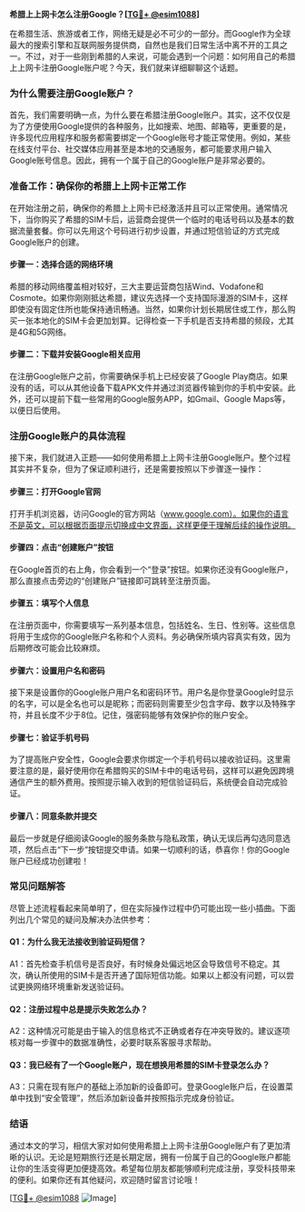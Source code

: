 **希腊上上网卡怎么注册Google？[[TG💪+ @esim1088](https://t.me/s/esim1088)]**

在希腊生活、旅游或者工作，网络无疑是必不可少的一部分。而Google作为全球最大的搜索引擎和互联网服务提供商，自然也是我们日常生活中离不开的工具之一。不过，对于一些刚到希腊的人来说，可能会遇到一个问题：如何用自己的希腊上上网卡注册Google账户呢？今天，我们就来详细聊聊这个话题。

### **为什么需要注册Google账户？**

首先，我们需要明确一点，为什么要在希腊注册Google账户。其实，这不仅仅是为了方便使用Google提供的各种服务，比如搜索、地图、邮箱等，更重要的是，许多现代应用程序和服务都需要绑定一个Google账号才能正常使用。例如，某些在线支付平台、社交媒体应用甚至是本地的交通服务，都可能要求用户输入Google账号信息。因此，拥有一个属于自己的Google账户是非常必要的。

### **准备工作：确保你的希腊上上网卡正常工作**

在开始注册之前，确保你的希腊上上网卡已经激活并且可以正常使用。通常情况下，当你购买了希腊的SIM卡后，运营商会提供一个临时的电话号码以及基本的数据流量套餐。你可以先用这个号码进行初步设置，并通过短信验证的方式完成Google账户的创建。

#### **步骤一：选择合适的网络环境**
希腊的移动网络覆盖相对较好，三大主要运营商包括Wind、Vodafone和Cosmote。如果你刚刚抵达希腊，建议先选择一个支持国际漫游的SIM卡，这样即使没有固定住所也能保持通讯畅通。当然，如果你计划长期居住或工作，那么购买一张本地化的SIM卡会更加划算。记得检查一下手机是否支持希腊的频段，尤其是4G和5G网络。

#### **步骤二：下载并安装Google相关应用**
在注册Google账户之前，你需要确保手机上已经安装了Google Play商店。如果没有的话，可以从其他设备下载APK文件并通过浏览器传输到你的手机中安装。此外，还可以提前下载一些常用的Google服务APP，如Gmail、Google Maps等，以便日后使用。

### **注册Google账户的具体流程**

接下来，我们就进入正题——如何使用希腊上上网卡注册Google账户。整个过程其实并不复杂，但为了保证顺利进行，还是需要按照以下步骤逐一操作：

#### **步骤三：打开Google官网**
打开手机浏览器，访问Google的官方网站（www.google.com）。如果你的语言不是英文，可以根据页面提示切换成中文界面，这样更便于理解后续的操作说明。

#### **步骤四：点击“创建账户”按钮**
在Google首页的右上角，你会看到一个“登录”按钮。如果你还没有Google账户，那么直接点击旁边的“创建账户”链接即可跳转至注册页面。

#### **步骤五：填写个人信息**
在注册页面中，你需要填写一系列基本信息，包括姓名、生日、性别等。这些信息将用于生成你的Google账户名称和个人资料。务必确保所填内容真实有效，因为后期修改可能会比较麻烦。

#### **步骤六：设置用户名和密码**
接下来是设置你的Google账户用户名和密码环节。用户名是你登录Google时显示的名字，可以是全名也可以是昵称；而密码则需要至少包含字母、数字以及特殊字符，并且长度不少于8位。记住，强密码能够有效保护你的账户安全。

#### **步骤七：验证手机号码**
为了提高账户安全性，Google会要求你绑定一个手机号码以接收验证码。这里需要注意的是，最好使用你在希腊购买的SIM卡中的电话号码，这样可以避免因跨境通信产生的额外费用。按照提示输入收到的短信验证码后，系统便会自动完成验证。

#### **步骤八：同意条款并提交**
最后一步就是仔细阅读Google的服务条款与隐私政策，确认无误后再勾选同意选项，然后点击“下一步”按钮提交申请。如果一切顺利的话，恭喜你！你的Google账户已经成功创建啦！

### **常见问题解答**

尽管上述流程看起来简单明了，但在实际操作过程中仍可能出现一些小插曲。下面列出几个常见的疑问及解决办法供参考：

#### **Q1：为什么我无法接收到验证码短信？**
A1：首先检查手机信号是否良好，有时候身处偏远地区会导致信号不稳定。其次，确认所使用的SIM卡是否开通了国际短信功能。如果以上都没有问题，可以尝试更换网络环境重新发送验证码。

#### **Q2：注册过程中总是提示失败怎么办？**
A2：这种情况可能是由于输入的信息格式不正确或者存在冲突导致的。建议逐项核对每一步骤中的数据准确性，必要时联系客服寻求帮助。

#### **Q3：我已经有了一个Google账户，现在想换用希腊的SIM卡登录怎么办？**
A3：只需在现有账户的基础上添加新的设备即可。登录Google账户后，在设置菜单中找到“安全管理”，然后添加新设备并按照指示完成身份验证。

### **结语**

通过本文的学习，相信大家对如何使用希腊上上网卡注册Google账户有了更加清晰的认识。无论是短期旅行还是长期定居，拥有一份属于自己的Google账户都能让你的生活变得更加便捷高效。希望每位朋友都能够顺利完成注册，享受科技带来的便利。如果你还有其他疑问，欢迎随时留言讨论哦！

[[TG💪+ @esim1088](https://t.me/s/esim1088) ![Image](https://i.postimg.cc/4NQfJmqS/Snipaste-2025-05-13-00-14-12.png)]